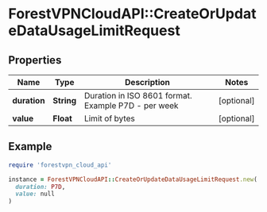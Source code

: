 # ForestVPNCloudAPI::CreateOrUpdateDataUsageLimitRequest

## Properties

| Name | Type | Description | Notes |
| ---- | ---- | ----------- | ----- |
| **duration** | **String** | Duration in ISO 8601 format. Example P7D - per week | [optional] |
| **value** | **Float** | Limit of bytes | [optional] |

## Example

```ruby
require 'forestvpn_cloud_api'

instance = ForestVPNCloudAPI::CreateOrUpdateDataUsageLimitRequest.new(
  duration: P7D,
  value: null
)
```


